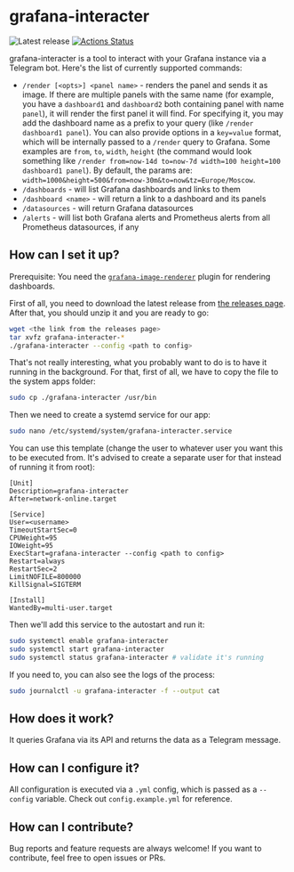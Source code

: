 # grafana-interacter

![Latest release](https://img.shields.io/github/v/release/Freak12techno/grafana-interacter)
[![Actions Status](https://github.com/Freak12techno/grafana-interacter/workflows/test/badge.svg)](https://github.com/Freak12techno/grafana-interacter/actions)

grafana-interacter is a tool to interact with your Grafana instance via a Telegram bot. Here's the list of currently supported commands:
- `/render [<opts>] <panel name>` - renders the panel and sends it as image. If there are multiple panels with the same name (for example, you have a `dashboard1` and `dashboard2` both containing panel with name `panel`), it will render the first panel it will find. For specifying it, you may add the dashboard name as a prefix to your query (like `/render dashboard1 panel`). You can also provide options in a `key=value` format, which will be internally passed to a `/render` query to Grafana. Some examples are `from`, `to`, `width`, `height` (the command would look something like `/render from=now-14d to=now-7d width=100 height=100 dashboard1 panel`). By default, the params are: `width=1000&height=500&from=now-30m&to=now&tz=Europe/Moscow`.
- `/dashboards` - will list Grafana dashboards and links to them
- `/dashboard <name>` - will return a link to a dashboard and its panels
- `/datasources` - will return Grafana datasources
- `/alerts` - will list both Grafana alerts and Prometheus alerts from all Prometheus datasources, if any

## How can I set it up?

Prerequisite: You need the [`grafana-image-renderer`](https://grafana.com/grafana/plugins/grafana-image-renderer/) plugin for rendering dashboards.

First of all, you need to download the latest release from [the releases page](https://github.com/Freak12techno/grafana-interacter/releases/). After that, you should unzip it and you are ready to go:

```sh
wget <the link from the releases page>
tar xvfz grafana-interacter-*
./grafana-interacter --config <path to config>
```

That's not really interesting, what you probably want to do is to have it running in the background. For that, first of all, we have to copy the file to the system apps folder:

```sh
sudo cp ./grafana-interacter /usr/bin
```

Then we need to create a systemd service for our app:

```sh
sudo nano /etc/systemd/system/grafana-interacter.service
```

You can use this template (change the user to whatever user you want this to be executed from. It's advised to create a separate user for that instead of running it from root):

```
[Unit]
Description=grafana-interacter
After=network-online.target

[Service]
User=<username>
TimeoutStartSec=0
CPUWeight=95
IOWeight=95
ExecStart=grafana-interacter --config <path to config>
Restart=always
RestartSec=2
LimitNOFILE=800000
KillSignal=SIGTERM

[Install]
WantedBy=multi-user.target
```

Then we'll add this service to the autostart and run it:

```sh
sudo systemctl enable grafana-interacter
sudo systemctl start grafana-interacter
sudo systemctl status grafana-interacter # validate it's running
```

If you need to, you can also see the logs of the process:

```sh
sudo journalctl -u grafana-interacter -f --output cat
```

## How does it work?

It queries Grafana via its API and returns the data as a Telegram message.

## How can I configure it?

All configuration is executed via a `.yml` config, which is passed as a `--config` variable. Check out `config.example.yml` for reference.

## How can I contribute?

Bug reports and feature requests are always welcome! If you want to contribute, feel free to open issues or PRs.
